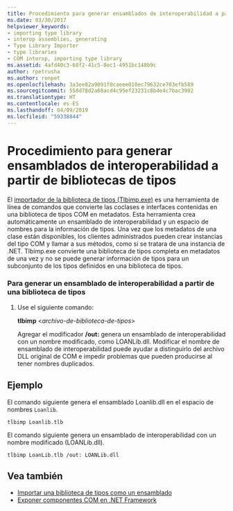 ```yaml
---
title: Procedimiento para generar ensamblados de interoperabilidad a partir de bibliotecas de tipos
ms.date: 03/30/2017
helpviewer_keywords:
- importing type library
- interop assemblies, generating
- Type Library Importer
- type libraries
- COM interop, importing type library
ms.assetid: 4afd40c3-68f2-41c5-8ec1-4951bc148b9c
author: rpetrusha
ms.author: ronpet
ms.openlocfilehash: 3a3ee82a9091f0caeee010ec79632ce703efb589
ms.sourcegitcommit: 558d78d2a68acd4c95ef23231c8b4e4c7bac3902
ms.translationtype: HT
ms.contentlocale: es-ES
ms.lasthandoff: 04/09/2019
ms.locfileid: "59338844"
---
```

# <a name="how-to-generate-interop-assemblies-from-type-libraries"></a>Procedimiento para generar ensamblados de interoperabilidad a partir de bibliotecas de tipos
El [importador de la biblioteca de tipos (Tlbimp.exe)](../../../docs/framework/tools/tlbimp-exe-type-library-importer.md) es una herramienta de línea de comandos que convierte las coclases e interfaces contenidas en una biblioteca de tipos COM en metadatos. Esta herramienta crea automáticamente un ensamblado de interoperabilidad y un espacio de nombres para la información de tipos. Una vez que los metadatos de una clase están disponibles, los clientes administrados pueden crear instancias del tipo COM y llamar a sus métodos, como si se tratara de una instancia de .NET. Tlbimp.exe convierte una biblioteca de tipos completa en metadatos de una vez y no se puede generar información de tipos para un subconjunto de los tipos definidos en una biblioteca de tipos.  
  
### <a name="to-generate-an-interop-assembly-from-a-type-library"></a>Para generar un ensamblado de interoperabilidad a partir de una biblioteca de tipos  
  
1. Use el siguiente comando:  
  
     **tlbimp** \<*archivo-de-biblioteca-de-tipos*>  
  
     Agregar el modificador **/out:** genera un ensamblado de interoperabilidad con un nombre modificado, como LOANLib.dll. Modificar el nombre de ensamblado de interoperabilidad puede ayudar a distinguirlo del archivo DLL original de COM e impedir problemas que pueden producirse al tener nombres duplicados.  
  
## <a name="example"></a>Ejemplo  
 El comando siguiente genera el ensamblado Loanlib.dll en el espacio de nombres `Loanlib`.  
  
```  
tlbimp Loanlib.tlb  
```  
  
 El comando siguiente genera un ensamblado de interoperabilidad con un nombre modificado (LOANLib.dll).  
  
```  
tlbimp LoanLib.tlb /out: LOANLib.dll  
```  
  
## <a name="see-also"></a>Vea también

- [Importar una biblioteca de tipos como un ensamblado](../../../docs/framework/interop/importing-a-type-library-as-an-assembly.md)
- [Exponer componentes COM en .NET Framework](../../../docs/framework/interop/exposing-com-components.md)
